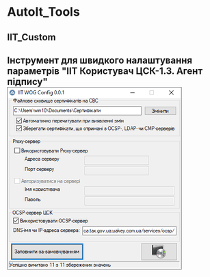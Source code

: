 # AutoIt_Tools

## IIT_Custom
Інструмент для швидкого налаштування параметрів **"ІІТ Користувач ЦСК-1.3. Агент підпису"**
![IIT_Custom.png](https://github.com/alexlorvi/AutoIt_Tools/blob/main/screenshot/IIT_Custom.png)
---